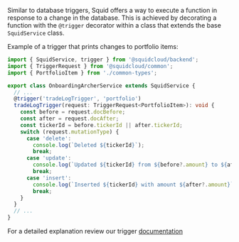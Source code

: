 Similar to database triggers, Squid offers a way to execute a function in response to a change in the database. This is
achieved by decorating a function with the `@trigger` decorator within a class that extends the base `SquidService`
class.

Example of a trigger that prints changes to portfolio items:

```typescript
import { SquidService, trigger } from '@squidcloud/backend';
import { TriggerRequest } from '@squidcloud/common';
import { PortfolioItem } from './common-types';

export class OnboardingArcherService extends SquidService {
  // ...
  @trigger('tradeLogTrigger', 'portfolio')
  tradeLogTrigger(request: TriggerRequest<PortfolioItem>): void {
    const before = request.docBefore;
    const after = request.docAfter;
    const tickerId = before.tickerId || after.tickerId;
    switch (request.mutationType) {
      case 'delete':
        console.log(`Deleted ${tickerId}`);
        break;
      case 'update':
        console.log(`Updated ${tickerId} from ${before?.amount} to ${after?.amount}`);
        break;
      case 'insert':
        console.log(`Inserted ${tickerId} with amount ${after?.amount}`);
        break;
    }
  }
  // ...
}
```

For a detailed explanation review our
trigger [documentation](https://docs.squid.cloud/docs/development-tools/backend/triggers)

